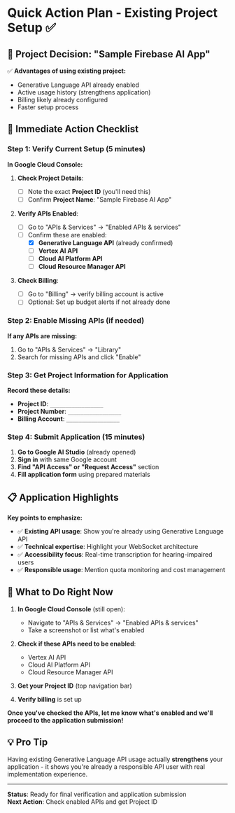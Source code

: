 # Quick Action Plan - Existing Project Setup ✅

## 🎯 **Project Decision: "Sample Firebase AI App"**

✅ **Advantages of using existing project:**

- Generative Language API already enabled
- Active usage history (strengthens application)
- Billing likely already configured
- Faster setup process

## 🚀 **Immediate Action Checklist**

### **Step 1: Verify Current Setup (5 minutes)**

**In Google Cloud Console:**

1. **Check Project Details**:

   - [ ] Note the exact **Project ID** (you'll need this)
   - [ ] Confirm **Project Name**: "Sample Firebase AI App"

2. **Verify APIs Enabled**:

   - [ ] Go to "APIs & Services" → "Enabled APIs & services"
   - [ ] Confirm these are enabled:
     - [x] **Generative Language API** (already confirmed)
     - [ ] **Vertex AI API**
     - [ ] **Cloud AI Platform API**
     - [ ] **Cloud Resource Manager API**

3. **Check Billing**:
   - [ ] Go to "Billing" → verify billing account is active
   - [ ] Optional: Set up budget alerts if not already done

### **Step 2: Enable Missing APIs (if needed)**

**If any APIs are missing:**

1. Go to "APIs & Services" → "Library"
2. Search for missing APIs and click "Enable"

### **Step 3: Get Project Information for Application**

**Record these details:**

- **Project ID**: `_________________`
- **Project Number**: `_________________`
- **Billing Account**: `_________________`

### **Step 4: Submit Application (15 minutes)**

1. **Go to Google AI Studio** (already opened)
2. **Sign in** with same Google account
3. **Find "API Access" or "Request Access"** section
4. **Fill application form** using prepared materials

## 📋 **Application Highlights**

**Key points to emphasize:**

- ✅ **Existing API usage**: Show you're already using Generative Language API
- ✅ **Technical expertise**: Highlight your WebSocket architecture
- ✅ **Accessibility focus**: Real-time transcription for hearing-impaired users
- ✅ **Responsible usage**: Mention quota monitoring and cost management

## 🎯 **What to Do Right Now**

1. **In Google Cloud Console** (still open):
   - Navigate to "APIs & Services" → "Enabled APIs & services"
   - Take a screenshot or list what's enabled
2. **Check if these APIs need to be enabled**:

   - Vertex AI API
   - Cloud AI Platform API
   - Cloud Resource Manager API

3. **Get your Project ID** (top navigation bar)

4. **Verify billing** is set up

**Once you've checked the APIs, let me know what's enabled and we'll proceed to the application submission!**

## 💡 **Pro Tip**

Having existing Generative Language API usage actually **strengthens** your application - it shows you're already a responsible API user with real implementation experience.

---

**Status**: Ready for final verification and application submission  
**Next Action**: Check enabled APIs and get Project ID
